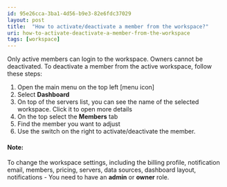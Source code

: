 ```yaml
---
id: 95e26cca-3ba1-4d56-b9e3-82e6fdc37029
layout: post
title:  "How to activate/deactivate a member from the workspace?"
uri: how-to-activate-deactivate-a-member-from-the-workspace
tags: [workspace]
---
```


Only active members can login to the workspace. Owners cannot be deactivated. To deactivate a member from the active workspace, follow these steps:

<!-- more -->

1.  Open the main menu on the top left \[menu icon\]
2.  Select **Dashboard**
3.  On top of the servers list, you can see the name of the selected workspace. Click it to open more details
4.  On the top select the **Members** tab
5.  Find the member you want to adjust
6.  Use the switch on the right to activate/deactivate the member.

#### Note:

To change the workspace settings, including the billing profile, <wiki>notification</wiki> email, members, pricing, servers, data sources, dashboard layout, notifications - You need to have an **admin** or **owner** role.